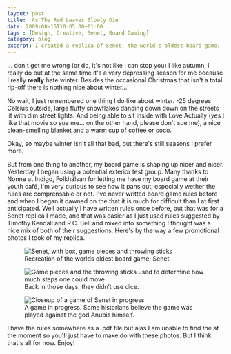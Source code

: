 ```yaml
---
layout: post
title:  As The Red Leaves Slowly Die
date: 2009-08-15T10:05:00+01:00
tags : [Design, Creative, Senet, Board Gaming]
category: blog
excerpt: I created a replica of Senet, the world's oldest board game.
--- 
```

... don't get me wrong (or do, it's not like I can stop you) I like autumn, I really do but at the same time it's a very depressing season for me because I really **really** hate winter. Besides the occasional Christmas that isn't a total rip-off there is nothing nice about winter...

No wait, I just remembered one thing I do like about winter. -25 degrees Celsius outside, large fluffy snowflakes dancing down down on the streets lit with dim street lights. And being able to sit inside with Love Actually (yes I like that movie so sue me... on the other hand, please don't sue me), a nice clean-smelling blanket and a warm cup of coffee or coco.

Okay, so maybe winter isn't all that bad, but there's still seasons I prefer more.

But from one thing to another, my board game is shaping up nicer and nicer. Yesterday I began using a potential exterior test group. Many thanks to Nonne at Indigo, Folkhälsan for letting me have my board game at their youth café, I'm very curious to see how it pans out, especially wether the rules are comprensable or not. I've never writted board game rules before and when I began it dawned on the that it is much for difficult than I at first anticipated. Well actually I have written rules once before, but that was for a Senet replica I made, and that was easier as I just used rules suggested by Timothy Kendall and R.C. Bell and mixed into something I thought was a nice mix of both of their suggestions. Here's by the way a few promotional photos I took of my replica.

<div>
<figure>
	<img src="../../../../assets/posts/2009/august/as-the-red-leaves-slowly-die/senet-7.jpg" alt="Senet, with box, game pieces and throwing sticks">
	<figcaption>Recreation of the worlds oldest board game; Senet.</figcaption>
</figure>
</div>

<div>
<figure>
	<img src="../../../../assets/posts/2009/august/as-the-red-leaves-slowly-die/senet-5.jpg" alt="Game pieces and the throwing sticks used to determine how much steps one could move">
	<figcaption>Back in those days, they didn’t use dice.</figcaption>
</figure>
</div>

<div>
<figure>
	<img src="../../../../assets/posts/2009/august/as-the-red-leaves-slowly-die/senet-8.jpg" alt="Closeup of a game of Senet in progress">
	<figcaption>A game in progress. Some historians believe the game was played against the god Anubis himself.</figcaption>
</figure>
</div>

I have the rules somewhere as a .pdf file but alas I am unable to find the at the moment so you'll just have to make do with these photos. But I think that's all for now. Enjoy! 